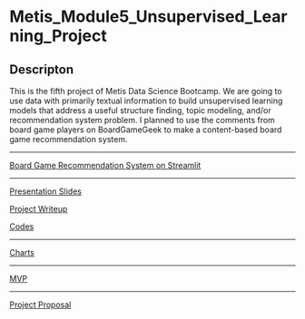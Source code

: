 # Metis\_Module5\_Unsupervised\_Learning\_Project


## Descripton

This is the fifth project of Metis Data Science Bootcamp. We are going to use data with primarily textual information to build unsupervised learning models that address a useful structure finding, topic modeling, and/or recommendation system problem. I planned to use the comments from board game players on BoardGameGeek to make a content-based board game recommendation system.

***

[Board Game Recommendation System on Streamlit](https://share.streamlit.io/koscew/metis_module5_unsupervised_learning_project/main)

***

[Presentation Slides](final_presentation.pdf)

[Project Writeup](project_writeup.md)

[Codes](codes/)

***

[Charts](images/)

***

[MVP](mvp.md)

***

[Project Proposal](project_proposal.md)

<!---
***

<details>
  <summary>Bonus</summary>
  
![]()

</details>
--->